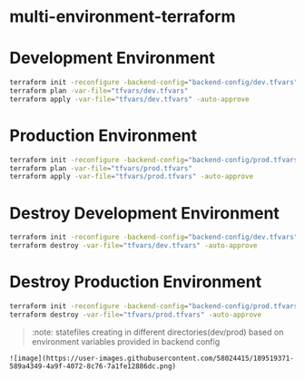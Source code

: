 # multi-environment-terraform

# Development Environment

```bash
terraform init -reconfigure -backend-config="backend-config/dev.tfvars"
terraform plan -var-file="tfvars/dev.tfvars"
terraform apply -var-file="tfvars/dev.tfvars" -auto-approve
```

# Production Environment

```bash
terraform init -reconfigure -backend-config="backend-config/prod.tfvars"
terraform plan -var-file="tfvars/prod.tfvars"
terraform apply -var-file="tfvars/prod.tfvars" -auto-approve
```

# Destroy Development Environment

```bash
terraform init -reconfigure -backend-config="backend-config/dev.tfvars"
terraform destroy -var-file="tfvars/dev.tfvars" -auto-approve
```

# Destroy Production Environment

```bash
terraform init -reconfigure -backend-config="backend-config/prod.tfvars"
terraform destroy -var-file="tfvars/prod.tfvars" -auto-approve
```

>:note: statefiles creating in different directories(dev/prod) based on environment variables provided in backend config

    ![image](https://user-images.githubusercontent.com/58024415/189519371-589a4349-4a9f-4072-8c76-7a1fe12886dc.png)
